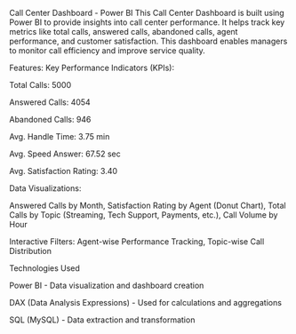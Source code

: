 Call Center Dashboard - Power BI
This Call Center Dashboard is built using Power BI to provide insights into call center performance. It helps track key metrics like total calls, answered calls, abandoned calls, agent performance, and customer satisfaction. This dashboard enables managers to monitor call efficiency and improve service quality.

Features: 
Key Performance Indicators (KPIs):

 Total Calls: 5000

Answered Calls: 4054

Abandoned Calls: 946

Avg. Handle Time: 3.75 min

Avg. Speed Answer: 67.52 sec

Avg. Satisfaction Rating: 3.40

Data Visualizations:

  Answered Calls by Month,
  Satisfaction Rating by Agent (Donut Chart),
 Total Calls by Topic (Streaming, Tech Support, Payments, etc.),
  Call Volume by Hour

Interactive Filters:
Agent-wise Performance Tracking,
Topic-wise Call Distribution

 Technologies Used
 
Power BI - Data visualization and dashboard creation

DAX (Data Analysis Expressions) - Used for calculations and aggregations

SQL (MySQL) - Data extraction and transformation
